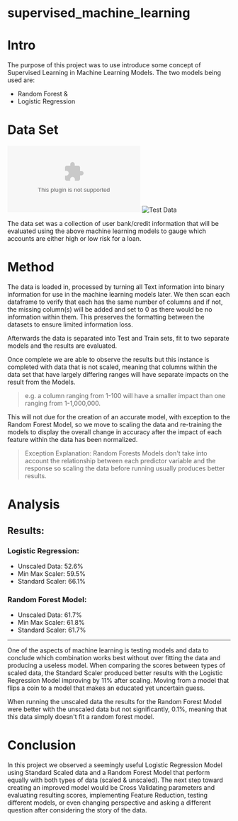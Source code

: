 # supervised_machine_learning

# Intro

The purpose of this project was to use introduce some concept of Supervised Learning in Machine Learning Models.
The two models being used are:
- Random Forest
&
- Logistic Regression

# Data Set 

![Train Data](2019loans.csv)
![Test Data](2020Q1loans)

The data set was a collection of user bank/credit information that will be evaluated using the above machine learning models to gauge which accounts are either high or low risk for a loan.

# Method

The data is loaded in, processed by turning all Text information into binary information for use in the machine learning models later. We then scan each dataframe to verify that each has the same number of columns and if not, the missing column(s) will be added and set to 0 as there would be no information within them. This preserves the formatting between the datasets to ensure limited information loss.

Afterwards the data is separated into Test and Train sets, fit to two separate models and the results are evaluated.

Once complete we are able to observe the results but this instance is completed with data that is not scaled, meaning that columns within the data set that have largely differing ranges will have separate impacts on the result from the Models.
> e.g. a column ranging from 1-100 will have a smaller impact than one ranging from 1-1,000,000.

This will not due for the creation of an accurate model, with exception to the Random Forest Model, so we move to scaling the data and re-training the models to display the overall change in accuracy after the impact of each feature within the data has been normalized.

> Exception Explanation: Random Forests Models don't take into account the relationship between each predictor variable and the response so scaling the data before running usually produces better results.


# Analysis

## Results:

### Logistic Regression:
- Unscaled Data: 52.6%
- Min Max Scaler: 59.5% 
- Standard Scaler: 66.1%
### Random Forest Model:
- Unscaled Data: 61.7%
- Min Max Scaler: 61.8%
- Standard Scaler: 61.7%

-------------------------------------------------------------------------------------------------------------------------------------

One of the aspects of machine learning is testing models and data to conclude which combination works best without over fitting the data and producing a useless model. When comparing the scores between types of scaled data, the Standard Scaler produced better results with the Logistic Regression Model improving by 11% after scaling. Moving from a model that flips a coin to a model that makes an educated yet uncertain guess.

When running the unscaled data the results for the Random Forest Model were better with the unscaled data but not significantly, 0.1%, meaning that this data simply doesn't fit a random forest model.

# Conclusion

In this project we observed a seemingly useful Logistic Regression Model using Standard Scaled data and a Random Forest Model that perform equally with both types of data (scaled & unscaled). The next step toward creating an improved model would be Cross Validating parameters and evaluating resulting scores, implementing Feature Reduction, testing different models, or even changing perspective and asking a different question after considering the story of the data.


